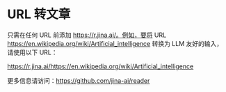 # URL 转文章

只需在任何 URL 前添加 <https://r.jina.ai/。例如，要将> URL <https://en.wikipedia.org/wiki/Artificial_intelligence> 转换为 LLM 友好的输入，请使用以下 URL：

<https://r.jina.ai/https://en.wikipedia.org/wiki/Artificial_intelligence>

更多信息请访问：<https://github.com/jina-ai/reader>
